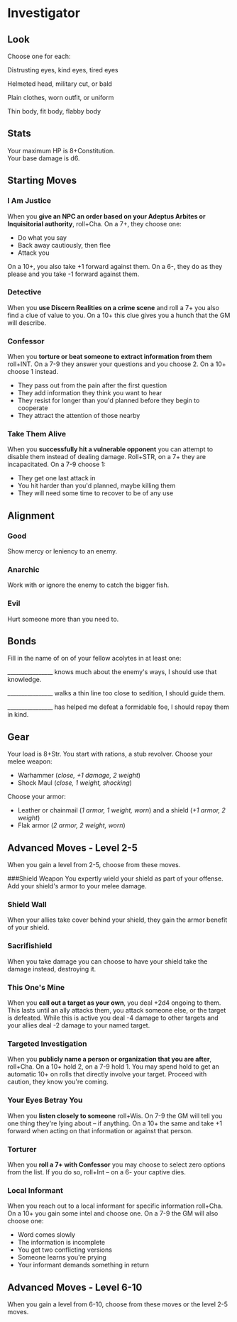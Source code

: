 # Investigator

## Look

Choose one for each:

Distrusting eyes, kind eyes, tired eyes

Helmeted head, military cut, or bald

Plain clothes, worn outfit, or uniform

Thin body, fit body, flabby body

## Stats 
Your maximum HP is 8+Constitution.  
Your base damage is d6.

## Starting Moves

### I Am Justice
When you **give an NPC an order based on your Adeptus Arbites or Inquisitorial authority**, roll+Cha. On a 7+, they choose one:
  - Do what you say
  - Back away cautiously, then flee
  - Attack you

On a 10+, you also take +1 forward against them.
On a 6-, they do as they please and you take -1 forward against them.

### Detective
When you **use Discern Realities on a crime scene** and roll a 7+ you also find a clue of value to you. On a 10+ this clue gives you a hunch that the GM will describe.

### Confessor 
When you **torture or beat someone to extract information from them** roll+INT. On a 7-9 they answer your questions and you choose 2. On a 10+ choose 1 instead.
  - They pass out from the pain after the first question
  - They add information they think you want to hear
  - They resist for longer than you'd planned before they begin to cooperate
  - They attract the attention of those nearby
  
### Take Them Alive
When you **successfully hit a vulnerable opponent** you can attempt to disable them instead of dealing damage. Roll+STR, on a 7+ they are incapacitated. On a 7-9 choose 1:
  - They get one last attack in
  - You hit harder than you'd planned, maybe killing them
  - They will need some time to recover to be of any use

## Alignment

### Good
Show mercy or leniency to an enemy.

### Anarchic
Work with or ignore the enemy to catch the bigger fish.

### Evil
Hurt someone more than you need to.

## Bonds

Fill in the name of on of your fellow acolytes in at least one:

\_\_\_\_\_\_\_\_\_\_\_\_\_\_\_\_ knows much about the enemy's ways, I should use that knowledge.

\_\_\_\_\_\_\_\_\_\_\_\_\_\_\_\_ walks a thin line too close to sedition, I should guide them.

\_\_\_\_\_\_\_\_\_\_\_\_\_\_\_\_ has helped me defeat a formidable foe, I should repay them in kind.

## Gear
Your load is 8+Str. You start with rations, a stub revolver. Choose your melee weapon:

  - Warhammer (*close, +1 damage, 2 weight*)
  - Shock Maul (*close, 1 weight, shocking*)

Choose your armor:

  - Leather or chainmail (*1 armor, 1 weight, worn*) and a shield (*+1 armor, 2 weight*)
  - Flak armor (*2 armor, 2 weight, worn*)

## Advanced Moves - Level 2-5
When you gain a level from 2-5, choose from these moves.

###Shield Weapon
You expertly wield your shield as part of your offense. Add your shield's armor to your melee damage.

### Shield Wall
When your allies take cover behind your shield, they gain the armor benefit of your shield.

### Sacrifishield
When you take damage you can choose to have your shield take the damage instead, destroying it.

### This One's Mine
When you **call out a target as your own**, you deal +2d4 ongoing to them. This lasts until an ally attacks them, you attack someone else, or the target is defeated. While this is active you deal -4 damage to other targets and your allies deal -2 damage to your named target.

### Targeted Investigation
When you **publicly name a person or organization that you are after**, roll+Cha. On a 10+ hold 2, on a 7-9 hold 1. You may spend hold to get an automatic 10+ on rolls that directly involve your target. Proceed with caution, they know you're coming.

### Your Eyes Betray You
When you  **listen closely to someone** roll+Wis. On 7-9 the GM will tell you one thing they're lying about – if anything. On a 10+ the same and take +1 forward when acting on that information or against that person.

### Torturer
When you **roll a 7+ with Confessor** you may choose to select zero options from the list. If you do so, roll+Int – on a 6- your captive dies.

### Local Informant

When you reach out to a local informant for specific information roll+Cha. On a 10+ you gain some intel and choose one. On a 7-9 the GM will also choose one:

  - Word comes slowly
  - The information is incomplete
  - You get two conflicting versions
  - Someone learns you're prying
  - Your informant demands something in return

## Advanced Moves - Level 6-10
When you gain a level from 6-10, choose from these moves or the level 2-5 moves.
